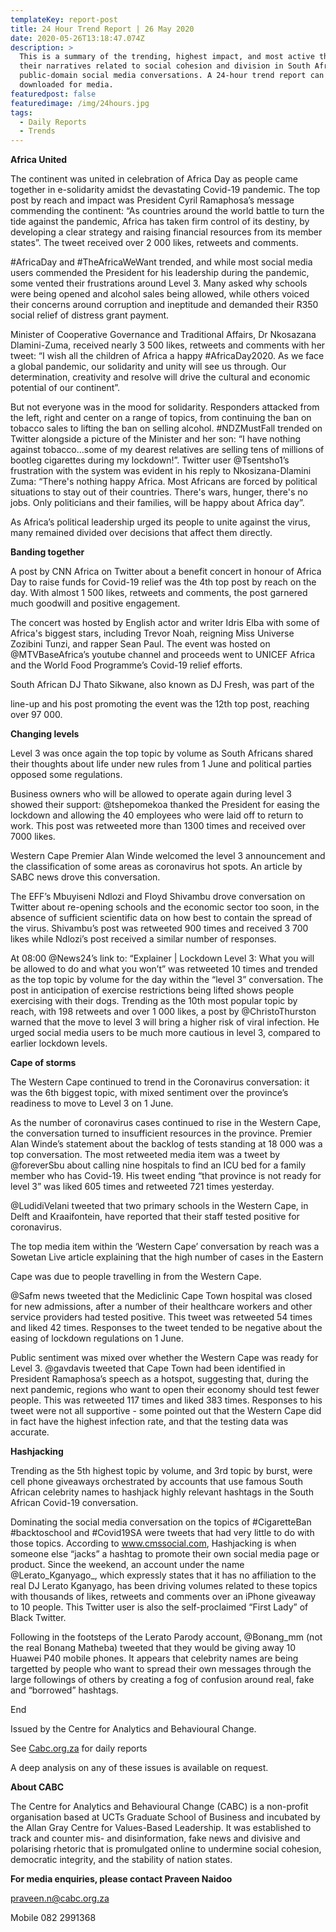```yaml
---
templateKey: report-post
title: 24 Hour Trend Report | 26 May 2020
date: 2020-05-26T13:18:47.074Z
description: >
  This is a summary of the trending, highest impact, and most active themes and
  their narratives related to social cohesion and division in South African
  public-domain social media conversations. A 24-hour trend report can be
  downloaded for media.
featuredpost: false
featuredimage: /img/24hours.jpg
tags:
  - Daily Reports
  - Trends
---
```



**Africa United**

The continent was united in celebration of Africa Day as people came together in e-solidarity amidst the devastating Covid-19 pandemic. The top post by reach and impact was President Cyril Ramaphosa’s message commending the continent: “As countries around the world battle to turn the tide against the pandemic, Africa has taken firm control of its destiny, by developing a clear strategy and raising financial resources from its member states”. The tweet received over 2 000 likes, retweets and comments.

\#AfricaDay and #TheAfricaWeWant trended, and while most social media users commended the President for his leadership during the pandemic, some vented their frustrations around Level 3. Many asked why schools were being opened and alcohol sales being allowed, while others voiced their concerns around corruption and ineptitude and demanded their R350 social relief of distress grant payment.

Minister of Cooperative Governance and Traditional Affairs, Dr Nkosazana Dlamini-Zuma, received nearly 3 500 likes, retweets and comments with her tweet: “I wish all the children of Africa a happy #AfricaDay2020. As we face a global pandemic, our solidarity and unity will see us through. Our determination, creativity and resolve will drive the cultural and economic potential of our continent”.

But not everyone was in the mood for solidarity. Responders attacked from the left, right and center on a range of topics, from continuing the ban on tobacco sales to lifting the ban on selling alcohol. #NDZMustFall trended on Twitter alongside a picture of the Minister and her son: “I have nothing against tobacco...some of my dearest relatives are selling tens of millions of bootleg cigarettes during my lockdown!”. Twitter user @Tsentsho1’s frustration with the system was evident in his reply to Nkosizana-Dlamini Zuma: “There's nothing happy Africa. Most Africans are forced by political situations to stay out of their countries. There's wars, hunger, there's no jobs. Only politicians and their families, will be happy about Africa day”.

As Africa’s political leadership urged its people to unite against the virus, many remained divided over decisions that affect them directly.

**Banding together**

A post by CNN Africa on Twitter about a benefit concert in honour of Africa Day to raise funds for Covid-19 relief was the 4th top post by reach on the day. With almost 1 500 likes, retweets and comments, the post garnered much goodwill and positive engagement.

The concert was hosted by English actor and writer Idris Elba with some of Africa's biggest stars, including Trevor Noah, reigning Miss Universe Zozibini Tunzi, and rapper Sean Paul. The event was hosted on @MTVBaseAfrica’s youtube channel and proceeds went to UNICEF Africa and the World Food Programme’s Covid-19 relief efforts.

South African DJ Thato Sikwane, also known as DJ Fresh, was part of the

line-up and his post promoting the event was the 12th top post, reaching over 97 000.

**Changing levels**

Level 3 was once again the top topic by volume as South Africans shared their thoughts about life under new rules from 1 June and political parties opposed some regulations.

Business owners who will be allowed to operate again during level 3 showed their support: @tshepomekoa thanked the President for easing the lockdown and allowing the 40 employees who were laid off to return to work. This post was retweeted more than 1300 times and received over 7000 likes.

Western Cape Premier Alan Winde welcomed the level 3 announcement and the classification of some areas as coronavirus hot spots. An article by SABC news drove this conversation.

The EFF’s Mbuyiseni Ndlozi and Floyd Shivambu drove conversation on Twitter about re-opening schools and the economic sector too soon, in the absence of sufficient scientific data on how best to contain the spread of the virus. Shivambu’s post was retweeted 900 times and received 3 700 likes while Ndlozi’s post received a similar number of responses.

At 08:00 @News24’s link to: “Explainer | Lockdown Level 3: What you will be allowed to do and what you won’t” was retweeted 10 times and trended as the top topic by volume for the day within the “level 3” conversation. The post in anticipation of exercise restrictions being lifted shows people exercising with their dogs. Trending as the 10th most popular topic by reach, with 198 retweets and over 1 000 likes, a post by @ChristoThurston warned that the move to level 3 will bring a higher risk of viral infection. He urged social media users to be much more cautious in level 3, compared to earlier lockdown levels.

**Cape of storms**

The Western Cape continued to trend in the Coronavirus conversation: it was the 6th biggest topic, with mixed sentiment over the province’s readiness to move to Level 3 on 1 June.

As the number of coronavirus cases continued to rise in the Western Cape, the conversation turned to insufficient resources in the province. Premier Alan Winde’s statement about the backlog of tests standing at 18 000 was a top conversation. The most retweeted media item was a tweet by @foreverSbu about calling nine hospitals to find an ICU bed for a family member who has Covid-19. His tweet ending “that province is not ready for level 3” was liked 605 times and retweeted 721 times yesterday.

@LudidiVelani tweeted that two primary schools in the Western Cape, in Delft and Kraaifontein, have reported that their staff tested positive for coronavirus.

The top media item within the ‘Western Cape’ conversation by reach was a Sowetan Live article explaining that the high number of cases in the Eastern

Cape was due to people travelling in from the Western Cape.

@Safm news tweeted that the Mediclinic Cape Town hospital was closed for new admissions, after a number of their healthcare workers and other service providers had tested positive. This tweet was retweeted 54 times and liked 42 times. Responses to the tweet tended to be negative about the easing of lockdown regulations on 1 June.

Public sentiment was mixed over whether the Western Cape was ready for Level 3. @gavdavis tweeted that Cape Town had been identified in President Ramaphosa’s speech as a hotspot, suggesting that, during the next pandemic, regions who want to open their economy should test fewer people. This was retweeted 117 times and liked 383 times. Responses to his tweet were not all supportive - some pointed out that the Western Cape did in fact have the highest infection rate, and that the testing data was accurate.

**Hashjacking**

Trending as the 5th highest topic by volume, and 3rd topic by burst, were cell phone giveaways orchestrated by accounts that use famous South African celebrity names to hashjack highly relevant hashtags in the South African Covid-19 conversation.

Dominating the social media conversation on the topics of #CigaretteBan #backtoschool and #Covid19SA were tweets that had very little to do with those topics. According to www.cmssocial.com, Hashjacking is when someone else “jacks” a hashtag to promote their own social media page or product. Since the weekend, an account under the name @Lerato\_Kganyago\_, which expressly states that it has no affiliation to the real DJ Lerato Kganyago, has been driving volumes related to these topics with thousands of likes, retweets and comments over an iPhone giveaway to 10 people. This Twitter user is also the self-proclaimed “First Lady” of Black Twitter.

Following in the footsteps of the Lerato Parody account, @Bonang_mm (not the real Bonang Matheba) tweeted that they would be giving away 10 Huawei P40 mobile phones. It appears that celebrity names are being targetted by people who want to spread their own messages through the large followings of others by creating a fog of confusion around real, fake and “borrowed” hashtags.

End



Issued by the Centre for Analytics and Behavioural Change.

See [Cabc.org.za](http://cabc.org.za/) for daily reports

A deep analysis on any of these issues is available on request.

**About CABC**

The Centre for Analytics and Behavioural Change (CABC) is a non-profit organisation based at UCTs Graduate School of Business and incubated by the Allan Gray Centre for Values-Based Leadership. It was established to track and counter mis- and disinformation, fake news and divisive and polarising rhetoric that is promulgated online to undermine social cohesion, democratic integrity, and the stability of nation states.

**For media enquiries, please contact Praveen Naidoo**

[praveen.n@cabc.org.za](mailto:praveennaidoo123@gmail.com)

Mobile 082 2991368